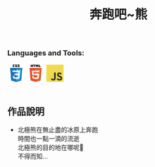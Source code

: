 <h1 align="center">奔跑吧~熊</h1>
<br/>
<h3 align="left">Languages and Tools:</h3>
<p align="left"> <img src="https://raw.githubusercontent.com/devicons/devicon/master/icons/css3/css3-original-wordmark.svg" alt="css3" width="40" height="40"/>  <img src="https://raw.githubusercontent.com/devicons/devicon/master/icons/html5/html5-original-wordmark.svg" alt="html5" width="40" height="40"/> <img src="https://raw.githubusercontent.com/devicons/devicon/master/icons/javascript/javascript-original.svg" alt="javascript" width="40" height="40"/> 
<br/>
<br/>
  
## 作品說明
  - 北極熊在無止盡的冰原上奔跑<br/>
  時間也一點一滴的流逝<br/>
  北極熊的目的地在哪呢🚩<br/>
  不得而知...<br/>
